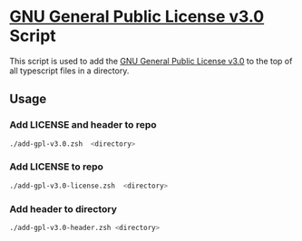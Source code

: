 # [GNU General Public License v3.0](https://www.gnu.org/licenses/gpl-3.0.html#license-text) Script

This script is used to add the [GNU General Public License v3.0](https://www.gnu.org/licenses/gpl-3.0.html#license-text) to the top of all typescript files in a directory.

## Usage

### Add LICENSE and header to repo

```zsh
./add-gpl-v3.0.zsh  <directory>
```

### Add LICENSE to repo

```zsh
./add-gpl-v3.0-license.zsh  <directory>
```

### Add header to directory

```zsh
./add-gpl-v3.0-header.zsh <directory>
```
